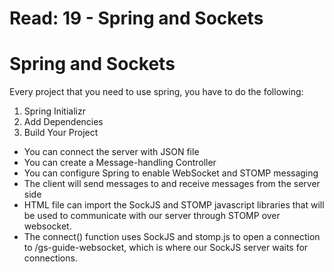 # Read: 19 - Spring and Sockets
# Spring and Sockets

Every project that you need to use spring, you have to do the following:
1. Spring Initializr
2. Add Dependencies
3. Build Your Project
* You can connect the server with JSON file 
* You can create a Message-handling Controller
* You can configure Spring to enable WebSocket and STOMP messaging
* The client will send messages to and receive messages from the server side
* HTML file can import the SockJS and STOMP javascript libraries that will be used to communicate with our server through STOMP over websocket.
* The connect() function uses SockJS and stomp.js to open a connection to /gs-guide-websocket, which is where our SockJS server waits for connections. 


